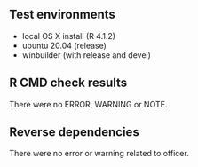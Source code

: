 ## Test environments

- local OS X install (R 4.1.2)
- ubuntu 20.04 (release)
- winbuilder (with release and devel) 

## R CMD check results

There were no ERROR, WARNING or NOTE.

## Reverse dependencies

There were no error or warning related to officer.

